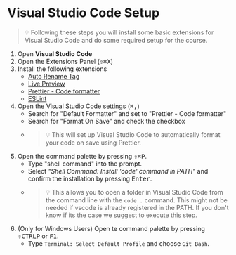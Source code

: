# Visual Studio Code Setup

> 💡 Following these steps you will install some basic extensions for Visual Studio Code and do some required setup for the course.

1. Open **Visual Studio Code**
2. Open the Extensions Panel (<kbd>⇧</kbd><kbd>⌘</kbd><kbd>X</kbd>)
3. Install the following extensions
   - [Auto Rename Tag](https://marketplace.visualstudio.com/items?itemName=formulahendry.auto-rename-tag)
   - [Live Preview](https://marketplace.visualstudio.com/items?itemName=ms-vscode.live-server)
   - [Prettier - Code formatter](https://marketplace.visualstudio.com/items?itemName=esbenp.prettier-vscode)
   - [ESLint](https://marketplace.visualstudio.com/items?itemName=dbaeumer.vscode-eslint)
4. Open the Visual Studio Code settings (<kbd>⌘</kbd><kbd>,</kbd>)
   - Search for "Default Formatter" and set to "Prettier - Code formatter"
   - Search for "Format On Save" and check the checkbox
   - > 💡 This will set up Visual Studio Code to automatically format your code on save using Prettier.
5. Open the command palette by pressing <kbd>⇧</kbd><kbd>⌘</kbd><kbd>P</kbd>.
   - Type "shell command" into the prompt.
   - Select _"Shell Command: Install 'code' command in PATH"_ and confirm the installation by pressing <kbd>Enter</kbd>.
   - > 💡 This allows you to open a folder in Visual Studio Code from the command line with the `code .` command. This might not be needed if vscode is already registered in the PATH. If you don't know if its the case we suggest to execute this step.
6. (Only for Windows Users) Open te command palette by pressing <kbd>⇧</kbd><kbd>CTRL</kbd><kbd>P</kbd> or <kbd>F1</kbd>.
   - Type `Terminal: Select Default Profile` and choose `Git Bash`.
